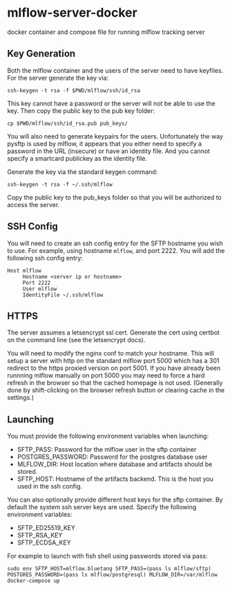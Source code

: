 # mlflow-server-docker
docker container and compose file for running mlflow tracking server

## Key Generation

Both the mlflow container and the users of the server need to have
keyfiles. For the server generate the key via:

``` shell
ssh-keygen -t rsa -f $PWD/mlflow/ssh/id_rsa
```

This key cannot have a password or the server will not be able to use
the key. Then copy the public key to the pub key folder:

``` shell
cp $PWD/mlflow/ssh/id_rsa.pub pub_keys/
```

You will also need to generate keypairs for the users. Unfortunately
the way pysftp is used by mlflow, it appears that you either need to
specify a password in the URL (insecure) or have an identity file. And
you cannot specify a smartcard publickey as the identity file.

Generate the key via the standard keygen command:

``` shell
ssh-keygen -t rsa -f ~/.ssh/mlflow
```

Copy the public key to the pub_keys folder so that you will be
authorized to access the server.

## SSH Config

You will need to create an ssh config entry for the SFTP hostname you
wish to use. For example, using hostname `mlflow`, and port 2222. You
will add the following ssh config entry:

``` text
Host mlflow
     Hostname <server ip or hostname>
	 Port 2222
	 User mlflow
	 IdentityFile ~/.ssh/mlflow
```

## HTTPS

The server assumes a letsencrypt ssl cert. Generate the cert using
certbot on the command line (see the letsencrypt docs).

You will need to modify the nginx conf to match your hostname. This
will setup a server with http on the standard mlflow port 5000 which
has a 301 redirect to the https proxied version on port 5001. If you
have already been runnning mlflow manually on port 5000 you may need
to force a hard refresh in the browser so that the cached homepage is
not used. (Generally done by shift-clicking on the browser refresh
button or clearing cache in the settings.)

## Launching

You must provide the following environment variables when launching:

- SFTP_PASS: Password for the mlflow user in the sftp container
- POSTGRES_PASSWORD: Password for the postgres database user
- MLFLOW_DIR: Host location where database and artifacts should be
  stored.
- SFTP_HOST: Hostname of the artifacts backend. This is the host you
  used in the ssh config.

You can also optionally provide different host keys for the sftp
container. By default the system ssh server keys are used. Specify the
following environment variables:

- SFTP_ED25519_KEY
- SFTP_RSA_KEY
- SFTP_ECDSA_KEY

For example to launch with fish shell using passwords stored via pass:

``` shell
sudo env SFTP_HOST=mlflow.bluetang SFTP_PASS=(pass ls mlflow/sftp) POSTGRES_PASSWORD=(pass ls mlflow/postgresql) MLFLOW_DIR=/var/mlflow docker-compose up
```

